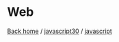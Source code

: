 
# Web 

[Back home](https://github.com/beatlesm) / [javascript30](https://wesbos.com/javascript30) / [javascript](https://wesbos.com/javascript)